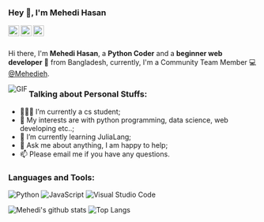 ### Hey 👋, I'm Mehedi Hasan

<a href="https://www.linkedin.com/in/mehedihasan1999/">
  <img align="left" alt="Mehedi's LinkdeIn" width="22px" src="https://cdn.jsdelivr.net/npm/simple-icons@v3/icons/linkedin.svg" />
</a>
<a href="https://www.instagram.com/_mehedie/">
  <img align="left" alt="Mehedi's Instagram" width="22px" src="https://cdn.jsdelivr.net/npm/simple-icons@v3/icons/instagram.svg" />
</a>
<a href="https://www.facebook.com/deadpotterhead">
  <img align="left" alt="Mehedi's Instagram" width="22px" src="https://cdn.jsdelivr.net/npm/simple-icons@v3/icons/facebook.svg" />
</a>

<br />
<br />

Hi there, I'm **Mehedi Hasan**, a **Python Coder** and a **beginner web developer** 🚀 from Bangladesh, currently, I'm a Community Team Member 💻 [@Mehedieh](https://github.com/mehedieh).

  <img align="left" alt="GIF" src="https://i.pinimg.com/originals/e4/26/70/e426702edf874b181aced1e2fa5c6cde.gif" />

### Talking about Personal Stuffs:

- 👨🏽‍💻 I’m currently a cs student; 
- 🤔 My interests are with python programming, data science, web developing etc..;
- 💼 I’m currently learning JuliaLang;
- 💬 Ask me about anything, I am happy to help;
- 📫 Please email me if you have any questions.

### Languages and Tools:

![Python](https://img.shields.io/badge/Python-3776AB?style=flat-square&logo=Python&logoColor=white)
![JavaScript](https://img.shields.io/badge/JavaScript-F7DF1E?style=flat-square&logo=JavaScript&logoColor=white)
![Visual Studio Code](https://img.shields.io/badge/Visual_Studio_Code-007ACC?style=flat-square&logo=Visual-Studio-Code&logoColor=white)


![Mehedi's github stats](https://github-readme-stats.vercel.app/api?username=mehedieh&show_icons=true&theme=tokyonight&count_private=true)
![Top Langs](https://github-readme-stats.vercel.app/api/top-langs/?username=mehedieh&layout=compact)


